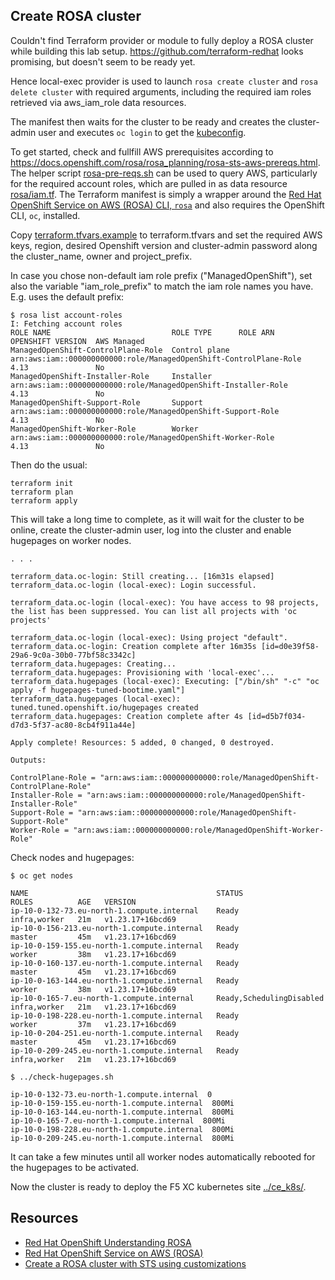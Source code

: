 
## Create ROSA cluster

Couldn't find Terraform provider or module to fully deploy a ROSA cluster while building this
lab setup. https://github.com/terraform-redhat looks promising, but doesn't seem to be ready yet.

Hence local-exec provider is used to launch `rosa create cluster` and `rosa delete cluster` with
required arguments, including the required iam roles retrieved via aws_iam_role data resources.

The manifest then waits for the cluster to be ready and creates the cluster-admin user and executes
`oc login` to get the [kubeconfig](~/.kube/config). 

To get started, check and fullfill AWS prerequisites according to 
https://docs.openshift.com/rosa/rosa_planning/rosa-sts-aws-prereqs.html.
The helper script [rosa-pre-reqs.sh](rosa-pre-reqs.sh) can be used to query AWS, particularly for the required
account roles, which are pulled in as data resource [rosa/iam.tf](rosa/iam.tf). The Terraform manifest is simply 
a wrapper around the 
[Red Hat OpenShift Service on AWS (ROSA) CLI, `rosa`](https://docs.openshift.com/rosa/rosa_install_access_delete_clusters/rosa_getting_started_iam/rosa-installing-rosa.html) and also requires the OpenShift CLI, `oc`, installed.

Copy [terraform.tfvars.example](terraform.tfvars.example) to terraform.tfvars and set the required AWS keys, region,
desired Openshift version and cluster-admin password along the cluster_name, owner and project_prefix.

In case you chose non-default iam role prefix ("ManagedOpenShift"), set also the variable "iam_role_prefix" to match
the iam role names you have. E.g. uses the default prefix:

```
$ rosa list account-roles
I: Fetching account roles
ROLE NAME                           ROLE TYPE      ROLE ARN                                                           OPENSHIFT VERSION  AWS Managed
ManagedOpenShift-ControlPlane-Role  Control plane  arn:aws:iam::000000000000:role/ManagedOpenShift-ControlPlane-Role  4.13               No
ManagedOpenShift-Installer-Role     Installer      arn:aws:iam::000000000000:role/ManagedOpenShift-Installer-Role     4.13               No
ManagedOpenShift-Support-Role       Support        arn:aws:iam::000000000000:role/ManagedOpenShift-Support-Role       4.13               No
ManagedOpenShift-Worker-Role        Worker         arn:aws:iam::000000000000:role/ManagedOpenShift-Worker-Role        4.13               No
```

Then do the usual:

```
terraform init
terraform plan
terraform apply
```

This will take a long time to complete, as it will wait for the cluster to be online, create the cluster-admin
user, log into the cluster and enable hugepages on worker nodes.


```
. . . 

terraform_data.oc-login: Still creating... [16m31s elapsed]
terraform_data.oc-login (local-exec): Login successful.

terraform_data.oc-login (local-exec): You have access to 98 projects, the list has been suppressed. You can list all projects with 'oc projects'

terraform_data.oc-login (local-exec): Using project "default".
terraform_data.oc-login: Creation complete after 16m35s [id=d0e39f58-29a6-9c0a-30b0-77bf58c3342c]
terraform_data.hugepages: Creating...
terraform_data.hugepages: Provisioning with 'local-exec'...
terraform_data.hugepages (local-exec): Executing: ["/bin/sh" "-c" "oc apply -f hugepages-tuned-bootime.yaml"]
terraform_data.hugepages (local-exec): tuned.tuned.openshift.io/hugepages created
terraform_data.hugepages: Creation complete after 4s [id=d5b7f034-d7d3-5f37-ac80-8cb4f911a44e]

Apply complete! Resources: 5 added, 0 changed, 0 destroyed.

Outputs:

ControlPlane-Role = "arn:aws:iam::000000000000:role/ManagedOpenShift-ControlPlane-Role"
Installer-Role = "arn:aws:iam::000000000000:role/ManagedOpenShift-Installer-Role"
Support-Role = "arn:aws:iam::000000000000:role/ManagedOpenShift-Support-Role"
Worker-Role = "arn:aws:iam::000000000000:role/ManagedOpenShift-Worker-Role"
```

Check nodes and hugepages:

```
$ oc get nodes

NAME                                          STATUS                     ROLES          AGE   VERSION
ip-10-0-132-73.eu-north-1.compute.internal    Ready                      infra,worker   21m   v1.23.17+16bcd69
ip-10-0-156-213.eu-north-1.compute.internal   Ready                      master         45m   v1.23.17+16bcd69
ip-10-0-159-155.eu-north-1.compute.internal   Ready                      worker         38m   v1.23.17+16bcd69
ip-10-0-160-137.eu-north-1.compute.internal   Ready                      master         45m   v1.23.17+16bcd69
ip-10-0-163-144.eu-north-1.compute.internal   Ready                      worker         38m   v1.23.17+16bcd69
ip-10-0-165-7.eu-north-1.compute.internal     Ready,SchedulingDisabled   infra,worker   21m   v1.23.17+16bcd69
ip-10-0-198-228.eu-north-1.compute.internal   Ready                      worker         37m   v1.23.17+16bcd69
ip-10-0-204-251.eu-north-1.compute.internal   Ready                      master         45m   v1.23.17+16bcd69
ip-10-0-209-245.eu-north-1.compute.internal   Ready                      infra,worker   21m   v1.23.17+16bcd69
```

```
$ ../check-hugepages.sh

ip-10-0-132-73.eu-north-1.compute.internal  0
ip-10-0-159-155.eu-north-1.compute.internal  800Mi
ip-10-0-163-144.eu-north-1.compute.internal  800Mi
ip-10-0-165-7.eu-north-1.compute.internal  800Mi
ip-10-0-198-228.eu-north-1.compute.internal  800Mi
ip-10-0-209-245.eu-north-1.compute.internal  800Mi
```

It can take a few minutes until all worker nodes automatically rebooted for the hugepages to be activated.


Now the cluster is ready to deploy the F5 XC kubernetes site [../ce_k8s/](../ce_k8s/).




## Resources

- [Red Hat OpenShift Understanding ROSA](https://docs.openshift.com/rosa/rosa_architecture/rosa-understanding.html)
- [Red Hat OpenShift Service on AWS (ROSA)](https://aws.amazon.com/rosa/)
- [Create a ROSA cluster with STS using customizations](https://docs.openshift.com/rosa/rosa_install_access_delete_clusters/rosa-sts-creating-a-cluster-with-customizations.html)
